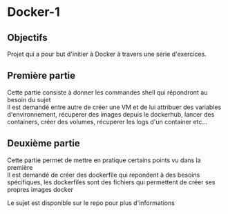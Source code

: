 # Docker-1

## Objectifs
Projet qui a pour but d'initier à Docker à travers une série d'exercices.  

## Première partie
Cette partie consiste à donner les commandes shell qui répondront au besoin du sujet  
Il est demandé entre autre de créer une VM et de lui attribuer des variables d'environnement, récuperer des images depuis le dockerhub, lancer des containers, créer des volumes, récuperer les logs d'un container etc...  

## Deuxième partie
Cette partie permet de mettre en pratique certains points vu dans la première  
Il est demandé de créer des dockerfile qui repondent à des besoins spécifiques, les dockerfiles sont des fichiers qui permettent de créer ses propres images docker  
  
Le sujet est disponible sur le repo pour plus d'informations
